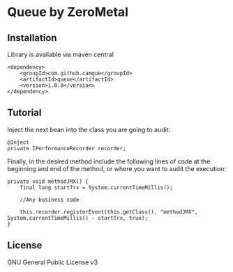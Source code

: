 Queue by ZeroMetal
================================================


Installation
------------

Library is available via maven central

    <dependency>
        <groupId>com.github.camque</groupId>
        <artifactId>queue</artifactId>
        <version>1.0.0</version>
    </dependency>

Tutorial
---------------------

Inject the next bean into the class you are going to audit:

    @Inject
    private IPerformanceRecorder recorder;

Finally, in the desired method include the following lines of code at the beginning and end of the method, or where you want to audit the execution:

    private void methodJMX() {
        final long startTrx = System.currentTimeMillis();
    
        //Any business code
    
        this.recorder.registerEvent(this.getClass(), "methodJMX", System.currentTimeMillis() - startTrx, true);
    }




License
-------
GNU General Public License v3
